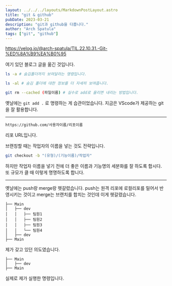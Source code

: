```yaml
---
layout: ../../../layouts/MarkdownPostLayout.astro
title: "git & github"
pubDate: 2023-03-21
description: "git과 github을 다룹니다."
author: "Arch Spatula"
tags: ["git", "github"]
---
```


https://velog.io/@arch-spatula/TIL.22.10.31.-Git-%ED%8A%B9%EA%B0%95

여기 있던 블로그 글을 옮긴 것입니다.

```sh
ls -a # 숨김폴더까지 보여달라는 명령입니다.
```

```sh
ls -al # 숨김 폴더에 대한 정보를 더 자세히 보여줍니다.
```

```sh
git rm --cached (파일이름) # 실수로 add로 올리면 내리는 방법입니다.
```

옛날에는 `git add .` 로 명령하는 게 습관이었습니다. 지금은 VScode가 제공하는 git을 잘 활용합니다.

---

```
https://github.com/사용자이름/리포이름
```

리포 URL입니다.

브랜칭할 때는 작업자의 이름을 넣는 것도 전략입니다.

```sh
git checkout -b "(유형)/(기능이름)/작업자"
```

하지만 작업자 이름을 넣기 전에 더 좋은 이름과 기능명의 세분화를 잘 하도록 합시다. 또 규모가 클 때 이렇게 명명하도록 합니다.

---

옛날에는 push랑 merge랑 헷갈렸습니다. push는 원격 리포에 로컬리포를 밀어서 반영시키는 것이고 merge는 브랜치를 합치는 것인데 이게 헷갈렸습니다.

```
├── Main
│   ├── dev
│   │   ├── 팀원1
│   │   ├── 팀원2
│   │   ├── 팀원3
│   │   └── 팀원4
│   ├── dev
├── Main
```

제가 갖고 있던 의도였습니다.

```
├── Main
│   ├── dev
├── Main
```

실제로 제가 실행한 명령입니다.
